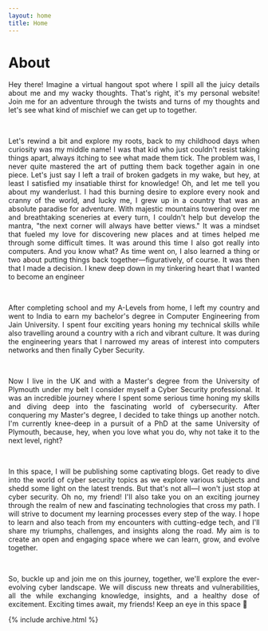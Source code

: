 ```yaml
---
layout: home
title: Home
---
```


# About

<div align = "justify"> 

Hey there! Imagine a virtual hangout spot where I spill all the juicy details about me and my wacky thoughts. That's right, it's my personal website! Join me for an adventure through the twists and turns of my thoughts and let's see what kind of mischief we can get up to together.

</div>
<br>
<div align = "justify"> 

Let's rewind a bit and explore my roots, back to my childhood days when curiosity was my middle name! I was that kid who just couldn't resist taking things apart, always itching to see what made them tick. The problem was, I never quite mastered the art of putting them back together again in one piece. Let's just say I left a trail of broken gadgets in my wake, but hey, at least I satisfied my insatiable thirst for knowledge! Oh, and let me tell you about my wanderlust. I had this burning desire to explore every nook and cranny of the world, and lucky me, I grew up in a country that was an absolute paradise for adventure. With majestic mountains towering over me and breathtaking sceneries at every turn, I couldn't help but develop the mantra, "the next corner will always have better views." It was a mindset that fueled my love for discovering new places and at times helped me through some difficult times. It was around this time I also got really into computers. And you know what? As time went on, I also learned a thing or two about putting things back together—figuratively, of course. It was then that I made a decision. I knew deep down in my tinkering heart that I wanted to become an engineer 

</div>
<br>
<div align = "justify">
  
After completing school and my A-Levels from home, I left my country and went to India to earn my bachelor's degree in Computer Engineering from Jain University. I spent four exciting years honing my technical skills while also travelling around a country with a rich and vibrant culture. It was during the engineering years that I narrowed my areas of interest into computers networks and then finally Cyber Security.


</div>
<br>
<div align = "justify"> 

Now I live in the UK and with a Master's degree from the University of Plymouth under my belt I consider myself a Cyber Security professional. It was an incredible journey where I spent some serious time honing my skills and diving deep into the fascinating world of cybersecurity. After conquering my Master's degree, I decided to take things up another notch. I'm currently knee-deep in a pursuit of a PhD at the same University of Plymouth, because, hey, when you love what you do, why not take it to the next level, right?


</div>
<br>
<div align = "justify"> 

In this space, I will be publishing some captivating blogs. Get ready to dive into the world of cyber security topics as we explore various subjects and shedd some light on the latest trends. But that's not all—I won't just stop at cyber security. Oh no, my friend! I'll also take you on an exciting journey through the realm of new and fascinating technologies that cross my path. I will strive to document my learning processes every step of the way. I hope to learn and also teach from my encounters with cutting-edge tech, and I'll share my triumphs, challenges, and insights along the road. My aim is to create an open and engaging space where we can learn, grow, and evolve together.

</div>
<br>
<div align = "justify"> 

So, buckle up and join me on this journey, together, we'll explore the ever-evolving cyber landscape. We will discuss new threats and vulnerabilities, all the while exchanging knowledge, insights, and a healthy dose of excitement. Exciting times await, my friends! Keep an eye in this space :eyes:


</div>



{% include archive.html %}

